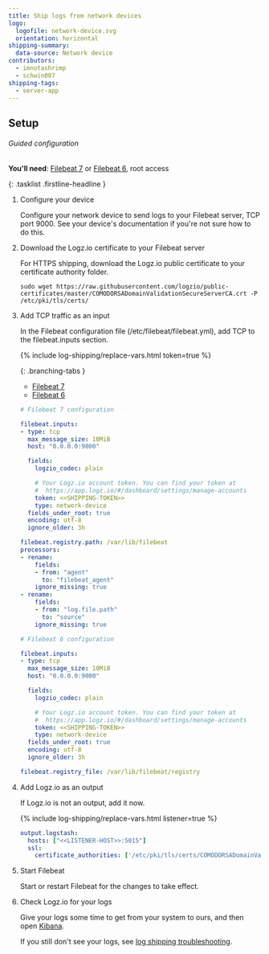 ```yaml
---
title: Ship logs from network devices
logo:
  logofile: network-device.svg
  orientation: horizontal
shipping-summary:
  data-source: Network device
contributors:
  - imnotashrimp
  - schwin007
shipping-tags:
  - server-app
---
```


## Setup

###### Guided configuration

**You'll need**:
[Filebeat 7](https://www.elastic.co/guide/en/beats/filebeat/current/filebeat-installation.html) or
[Filebeat 6](https://www.elastic.co/guide/en/beats/filebeat/6.7/filebeat-installation.html),
root access

{: .tasklist .firstline-headline }
1.  Configure your device

    Configure your network device to send logs to your Filebeat server, TCP port 9000.
    See your device's documentation if you're not sure how to do this.

2.  Download the Logz.io certificate to your Filebeat server

    For HTTPS shipping, download the Logz.io public certificate to your certificate authority folder.

    ```shell
    sudo wget https://raw.githubusercontent.com/logzio/public-certificates/master/COMODORSADomainValidationSecureServerCA.crt -P /etc/pki/tls/certs/
    ```

3.  Add TCP traffic as an input

    In the Filebeat configuration file (/etc/filebeat/filebeat.yml), add TCP to the filebeat.inputs section.

    {% include log-shipping/replace-vars.html token=true %}

    <div class="branching-container">

    {: .branching-tabs }
    * [Filebeat 7](#filebeat-7-code)
    * [Filebeat 6](#filebeat-6-code)

    <div id="filebeat-7-code">

    ```yaml
    # Filebeat 7 configuration

    filebeat.inputs:
    - type: tcp
      max_message_size: 10MiB
      host: "0.0.0.0:9000"

      fields:
        logzio_codec: plain

        # Your Logz.io account token. You can find your token at
        #  https://app.logz.io/#/dashboard/settings/manage-accounts
        token: <<SHIPPING-TOKEN>>
        type: network-device
      fields_under_root: true
      encoding: utf-8
      ignore_older: 3h

    filebeat.registry.path: /var/lib/filebeat
    processors:
    - rename:
        fields:
        - from: "agent"
          to: "filebeat_agent"
        ignore_missing: true
    - rename:
        fields:
        - from: "log.file.path"
          to: "source"
        ignore_missing: true
    ```

    </div>

    <div id="filebeat-6-code">

    ```yaml
    # Filebeat 6 configuration

    filebeat.inputs:
    - type: tcp
      max_message_size: 10MiB
      host: "0.0.0.0:9000"

      fields:
        logzio_codec: plain

        # Your Logz.io account token. You can find your token at
        #  https://app.logz.io/#/dashboard/settings/manage-accounts
        token: <<SHIPPING-TOKEN>>
        type: network-device
      fields_under_root: true
      encoding: utf-8
      ignore_older: 3h

    filebeat.registry_file: /var/lib/filebeat/registry
    ```

    </div>

    </div>

4.  Add Logz.io as an output

    If Logz.io is not an output, add it now.

    {% include log-shipping/replace-vars.html listener=true %}

    ```yaml
    output.logstash:
      hosts: ["<<LISTENER-HOST>>:5015"]
      ssl:
        certificate_authorities: ['/etc/pki/tls/certs/COMODORSADomainValidationSecureServerCA.crt']
    ```

5.  Start Filebeat

    Start or restart Filebeat for the changes to take effect.

6.  Check Logz.io for your logs

    Give your logs some time to get from your system to ours, and then open [Kibana](https://app.logz.io/#/dashboard/kibana).

    If you still don't see your logs, see [log shipping troubleshooting]({{site.baseurl}}/user-guide/log-shipping/log-shipping-troubleshooting.html).
